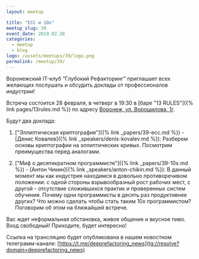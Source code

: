 ```yaml
---
layout: meetup

title: "ECC и 10x"
meetup_slug: 39
event_date: 2019.02.28
categories:
  - meetup
  - blog
logo: /assets/meetups/39/logo.png
permalink: /meetup/39/
---
```


Воронежский IT-клуб “Глубокий Рефакторинг” приглашает всех желающих послушать и обсудить доклады от профессионалов индустрии!

Встреча состоится 28 февраля, в четверг в 19:30 в [баре "13 RULES"]({% link pages/13rules.md %}) по адресу [Воронеж, ул. Ворошилова, 1г](https://go.2gis.com/6mn3t).

Будут два доклада:

1. ["Эллиптическая криптография"]({% link _papers/39-ecc.md %}) - [Денис Ковалев]({% link _speakers/denis-kovalev.md %}): Разберем основы криптографии на эллиптических кривых. Посмотрим преимущества перед аналогами.

2. ["Миф о десятикратном программисте"]({% link _papers/39-10x.md %}) - [Антон Чикин]({% link _speakers/anton-chikin.md %}): В данный момент мы как индустрия находимся в довольно противоречивом положении: с одной стороны взрывообразный рост рабочих мест, с другой - отсутствие сложившихся практик и проверенных систем обучения. Почему одни программисты в десять раз продуктивнее других? Что можно сделать чтобы стать таким 10x программистом? Поговорим об этом на ближайшей встрече.

Вас ждет неформальная обстановка, живое общение и вкусное пиво. Вход свободный! Приходите, будет интересно!

Ссылка на трансляцию будет опубликована в нашем новостном телеграмм-канале: [https://t.me/deeprefactoring_news](tg://resolve?domain=deeprefactoring_news)
